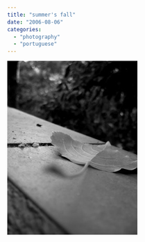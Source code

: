 ```yaml
---
title: "summer's fall"
date: "2006-08-06"
categories: 
  - "photography"
  - "portuguese"
---
```


[![](images/summerfall.jpg)](http://photos1.blogger.com/blogger/7083/408/1600/summerfall.jpg)
